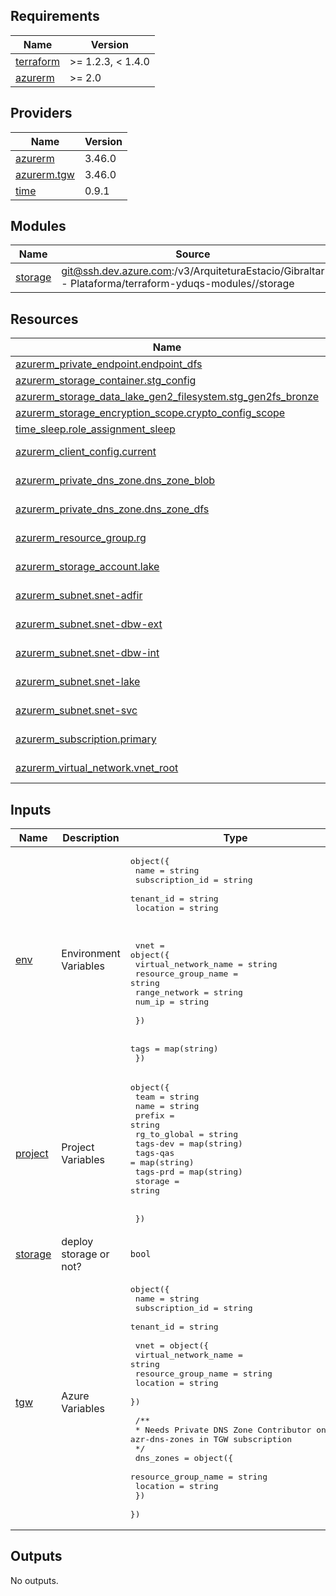 <!-- BEGIN_TF_DOCS -->
## Requirements

| Name | Version |
|------|---------|
| <a name="requirement_terraform"></a> [terraform](#requirement\_terraform) | >= 1.2.3, < 1.4.0 |
| <a name="requirement_azurerm"></a> [azurerm](#requirement\_azurerm) | >= 2.0 |

## Providers

| Name | Version |
|------|---------|
| <a name="provider_azurerm"></a> [azurerm](#provider\_azurerm) | 3.46.0 |
| <a name="provider_azurerm.tgw"></a> [azurerm.tgw](#provider\_azurerm.tgw) | 3.46.0 |
| <a name="provider_time"></a> [time](#provider\_time) | 0.9.1 |

## Modules

| Name | Source | Version |
|------|--------|---------|
| <a name="module_storage"></a> [storage](#module\_storage) | git@ssh.dev.azure.com:/v3/ArquiteturaEstacio/Gibraltar - Plataforma/terraform-yduqs-modules//storage | n/a |

## Resources

| Name | Type |
|------|------|
| [azurerm_private_endpoint.endpoint_dfs](https://registry.terraform.io/providers/hashicorp/azurerm/latest/docs/resources/private_endpoint) | resource |
| [azurerm_storage_container.stg_config](https://registry.terraform.io/providers/hashicorp/azurerm/latest/docs/resources/storage_container) | resource |
| [azurerm_storage_data_lake_gen2_filesystem.stg_gen2fs_bronze](https://registry.terraform.io/providers/hashicorp/azurerm/latest/docs/resources/storage_data_lake_gen2_filesystem) | resource |
| [azurerm_storage_encryption_scope.crypto_config_scope](https://registry.terraform.io/providers/hashicorp/azurerm/latest/docs/resources/storage_encryption_scope) | resource |
| [time_sleep.role_assignment_sleep](https://registry.terraform.io/providers/hashicorp/time/latest/docs/resources/sleep) | resource |
| [azurerm_client_config.current](https://registry.terraform.io/providers/hashicorp/azurerm/latest/docs/data-sources/client_config) | data source |
| [azurerm_private_dns_zone.dns_zone_blob](https://registry.terraform.io/providers/hashicorp/azurerm/latest/docs/data-sources/private_dns_zone) | data source |
| [azurerm_private_dns_zone.dns_zone_dfs](https://registry.terraform.io/providers/hashicorp/azurerm/latest/docs/data-sources/private_dns_zone) | data source |
| [azurerm_resource_group.rg](https://registry.terraform.io/providers/hashicorp/azurerm/latest/docs/data-sources/resource_group) | data source |
| [azurerm_storage_account.lake](https://registry.terraform.io/providers/hashicorp/azurerm/latest/docs/data-sources/storage_account) | data source |
| [azurerm_subnet.snet-adfir](https://registry.terraform.io/providers/hashicorp/azurerm/latest/docs/data-sources/subnet) | data source |
| [azurerm_subnet.snet-dbw-ext](https://registry.terraform.io/providers/hashicorp/azurerm/latest/docs/data-sources/subnet) | data source |
| [azurerm_subnet.snet-dbw-int](https://registry.terraform.io/providers/hashicorp/azurerm/latest/docs/data-sources/subnet) | data source |
| [azurerm_subnet.snet-lake](https://registry.terraform.io/providers/hashicorp/azurerm/latest/docs/data-sources/subnet) | data source |
| [azurerm_subnet.snet-svc](https://registry.terraform.io/providers/hashicorp/azurerm/latest/docs/data-sources/subnet) | data source |
| [azurerm_subscription.primary](https://registry.terraform.io/providers/hashicorp/azurerm/latest/docs/data-sources/subscription) | data source |
| [azurerm_virtual_network.vnet_root](https://registry.terraform.io/providers/hashicorp/azurerm/latest/docs/data-sources/virtual_network) | data source |

## Inputs

| Name | Description | Type | Default | Required |
|------|-------------|------|---------|:--------:|
| <a name="input_env"></a> [env](#input\_env) | Environment Variables | <pre>object({<br>    name            = string<br>    subscription_id = string<br>    tenant_id       = string<br>    location        = string<br><br><br><br>    vnet = object({<br>      virtual_network_name = string<br>      resource_group_name  = string<br>      range_network        = string<br>      num_ip               = string<br><br>    })<br><br>    tags = map(string)<br>  })</pre> | n/a | yes |
| <a name="input_project"></a> [project](#input\_project) | Project Variables | <pre>object({<br>    team         = string<br>    name         = string<br>    prefix       = string<br>    rg_to_global = string<br>    tags-dev     = map(string)<br>    tags-qas     = map(string)<br>    tags-prd     = map(string)<br>    storage      = string<br><br><br>  })</pre> | n/a | yes |
| <a name="input_storage"></a> [storage](#input\_storage) | deploy storage  or not? | `bool` | `true` | no |
| <a name="input_tgw"></a> [tgw](#input\_tgw) | Azure Variables | <pre>object({<br>    name            = string<br>    subscription_id = string<br>    tenant_id       = string<br><br>    vnet = object({<br>      virtual_network_name = string<br>      resource_group_name  = string<br>      location             = string<br>    })<br><br>    /**<br>     * Needs Private DNS Zone Contributor on rg azr-dns-zones in TGW subscription<br>    */<br>    dns_zones = object({<br>      resource_group_name = string<br>      location            = string<br>    })<br>  })</pre> | n/a | yes |

## Outputs

No outputs.
<!-- END_TF_DOCS -->